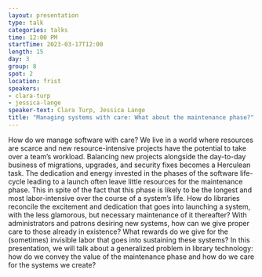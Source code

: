 ```yaml
---
layout: presentation
type: talk
categories: talks
time: 12:00 PM
startTime: 2023-03-17T12:00
length: 15
day: 3
group: 8
spot: 2
location: frist
speakers:
- clara-turp
- jessica-lange
speaker-text: Clara Turp, Jessica Lange
title: "Managing systems with care: What about the maintenance phase?"
---
```

How do we manage software with care? We live in a world where resources are scarce and new resource-intensive projects have the potential to take over a team’s workload. Balancing new projects alongside the day-to-day business of migrations, upgrades, and security fixes becomes a Herculean task.   The dedication and energy invested in the phases of the software life-cycle leading to a launch often leave little resources for the maintenance phase. This in spite of the fact that this phase is likely to be the longest and most labor-intensive over the course of a system’s life. How do libraries reconcile the excitement and dedication that goes into launching a system, with the less glamorous, but necessary maintenance of it thereafter? With administrators and patrons desiring new systems, how can we give proper care to those already in existence? What rewards do we give for the (sometimes) invisible labor that goes into sustaining these systems? In this presentation, we will talk about a generalized problem in library technology: how do we convey the value of the maintenance phase and how do we care for the systems we create?  
